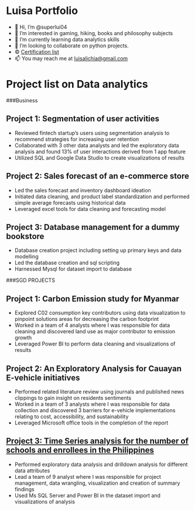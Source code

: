 # Luisa Portfolio

- 👋 Hi, I’m @superlui04
- 👀 I’m interested in gaming, hiking, books and philosophy subjects
- 🌱 I’m currently learning data analytics skills
- 💞️ I’m looking to collaborate on python projects.
- © [Certification list](https://drive.google.com/drive/folders/1rYKjln0h5IEdWTTBzgATvy-EZxNiwQU5?usp=sharing/)  
- 📫 You may reach me at luisalichia@gmail.com

# Project list on Data analytics 

###Business
## Project 1: Segmentation of user activities
- Reviewed fintech startup’s users using segmentation analysis to recommend strategies for increasing user retention
- Collaborated with 3 other data analysts and led the exploratory data analysis and found 13% of user interactions derived from 1 app feature
- Utilized SQL and Google Data Studio to create visualizations of results



## Project 2: Sales forecast of an e-commerce store
-	Led the sales forecast and inventory dashboard ideation
-	Initiated data cleaning, and product label standardization and performed simple average forecasts using historical data
-	Leveraged excel tools for data cleaning and forecasting model



## Project 3: Database management for a dummy bookstore
-	Database creation project including setting up primary keys and data modelling
-	Led the database creation and sql scripting 
-	Harnessed Mysql for dataset import to database


###SGD PROJECTS
## Project 1: Carbon Emission study for Myanmar
- Explored C02 consumption key contributors using data visualization to pinpoint solutions areas for decreasing the carbon footprint
- Worked in a team of 4 analysts where I was responsible for data cleaning and discovered land use as major contributor to emission growth
- Leveraged Power BI to perform data cleaning and visualizations of results



## Project 2: An Exploratory Analysis for Cauayan E-vehicle initiatives
- Performed related literature review using journals and published news clippings to gain insight on residents sentiments
- Worked in a team of 3 analysts where I was responsible for data collection and discovered 3 barriers for e-vehicle implementations relating to cost, accessibility,   and sustainability
- Leveraged Microsoft office tools in the completion of the report


## [Project 3: Time Series analysis for the number of schools and enrollees in the Philippines](https://github.com/superlui04/dbms)
- Performed exploratory data analysis and drilldown analysis for different data attributes
- Lead a team of 9 analyst where I was responsible for project management, data wrangling, visualization and creation of summary findings 
- Used Ms SQL Server and Power BI in the dataset import and visualizations of analysis


